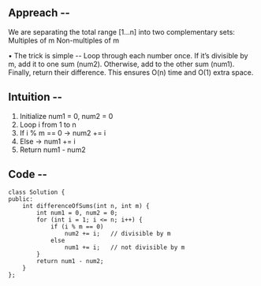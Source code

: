 ## Appreach --
We are separating the total range [1…n] into two complementary sets:
Multiples of m
Non-multiples of m

• The trick is simple --
Loop through each number once.
If it’s divisible by m, add it to one sum (num2).
Otherwise, add to the other sum (num1).
Finally, return their difference.
This ensures O(n) time and O(1) extra space.

## Intuition  --
1. Initialize num1 = 0, num2 = 0
2. Loop i from 1 to n
3. If i % m == 0 → num2 += i
4. Else → num1 += i
5. Return num1 - num2

## Code --
```
class Solution {
public:
    int differenceOfSums(int n, int m) {
        int num1 = 0, num2 = 0;
        for (int i = 1; i <= n; i++) {
            if (i % m == 0)
                num2 += i;   // divisible by m
            else
                num1 += i;   // not divisible by m
        }
        return num1 - num2;
    }
};
```

